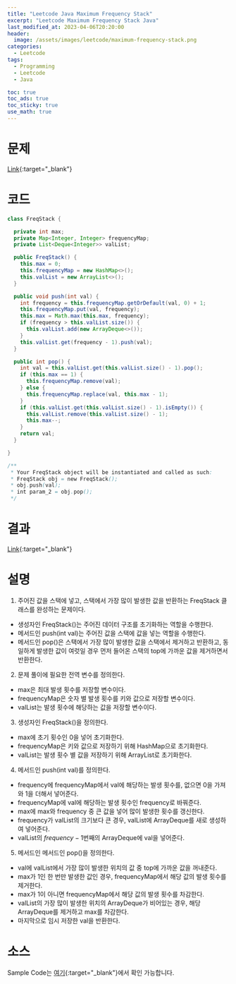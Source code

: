 ```yaml
---
title: "Leetcode Java Maximum Frequency Stack"
excerpt: "Leetcode Maximum Frequency Stack Java"
last_modified_at: 2023-04-06T20:20:00
header:
  image: /assets/images/leetcode/maximum-frequency-stack.png
categories:
  - Leetcode
tags:
  - Programming
  - Leetcode
  - Java

toc: true
toc_ads: true
toc_sticky: true
use_math: true
---
```

# 문제
[Link](https://leetcode.com/problems/maximum-frequency-stack){:target="_blank"}

# 코드
```java
class FreqStack {

  private int max;
  private Map<Integer, Integer> frequencyMap;
  private List<Deque<Integer>> valList;

  public FreqStack() {
    this.max = 0;
    this.frequencyMap = new HashMap<>();
    this.valList = new ArrayList<>();
  }

  public void push(int val) {
    int frequency = this.frequencyMap.getOrDefault(val, 0) + 1;
    this.frequencyMap.put(val, frequency);
    this.max = Math.max(this.max, frequency);
    if (frequency > this.valList.size()) {
      this.valList.add(new ArrayDeque<>());
    }
    this.valList.get(frequency - 1).push(val);
  }

  public int pop() {
    int val = this.valList.get(this.valList.size() - 1).pop();
    if (this.max == 1) {
      this.frequencyMap.remove(val);
    } else {
      this.frequencyMap.replace(val, this.max - 1);
    }
    if (this.valList.get(this.valList.size() - 1).isEmpty()) {
      this.valList.remove(this.valList.size() - 1);
      this.max--;
    }
    return val;
  }

}

/**
 * Your FreqStack object will be instantiated and called as such:
 * FreqStack obj = new FreqStack();
 * obj.push(val);
 * int param_2 = obj.pop();
 */
```

# 결과
[Link](https://leetcode.com/problems/maximum-frequency-stack/submissions/929005726/){:target="_blank"}

# 설명
1. 주어진 값을 스택에 넣고, 스택에서 가장 많이 발생한 값을 반환하는 FreqStack 클래스를 완성하는 문제이다.
- 생성자인 FreqStack()는 주어진 데이터 구조를 초기화하는 역할을 수행한다.
- 메서드인 push(int val)는 주어진 값을 스택에 값을 넣는 역할을 수행한다.
- 메서드인 pop()은 스택에서 가장 많이 발생한 값을 스택에서 제거하고 반환하고, 동일하게 발생한 값이 여럿일 경우 먼저 들어온 스택의 top에 가까운 값을 제거하면서 반환한다.

2. 문제 풀이에 필요한 전역 변수를 정의한다.
- max은 최대 발생 횟수를 저장할 변수이다.
- frequencyMap은 숫자 별 발생 횟수를 키와 값으로 저장할 변수이다.
- valList는 발생 횟수에 해당하는 값을 저장할 변수이다.

3. 생성자인 FreqStack()을 정의한다.
- max에 초기 횟수인 0을 넣어 초기화한다.
- frequencyMap은 키와 값으로 저장하기 위해 HashMap으로 초기화한다.
- valList는 발생 횟수 별 값을 저장하기 위해 ArrayList로 초기화한다.

4. 메서드인 push(int val)를 정의한다.
- frequency에 frequencyMap에서 val에 해당하는 발생 횟수를, 없으면 0을 가져와 1을 더해서 넣어준다.
- frequencyMap에 val에 해당하는 발생 횟수인 frequency로 바꿔준다.
- max에 max와 frequency 중 큰 값을 넣어 많이 발생한 횟수를 갱신한다.
- frequency가 valList의 크기보다 큰 경우, valList에 ArrayDeque를 새로 생성하여 넣어준다.
- valList의 $frequency - 1$번째의 ArrayDeque에 val을 넣어준다.

5. 메서드인 메서드인 pop()을 정의한다.
- val에 valList에서 가장 많이 발생한 위치의 값 중 top에 가까운 값을 꺼내준다.
- max가 1인 한 번만 발생한 값인 경우, frequencyMap에서 해당 값의 발생 횟수를 제거한다.
- max가 1이 아니면 frequencyMap에서 해당 값의 발생 횟수를 차감한다.
- valList의 가장 많이 발생한 위치의 ArrayDeque가 비어있는 경우, 해당 ArrayDeque를 제거하고 max를 차감한다.
- 마지막으로 임시 저장한 val을 반환한다.

# 소스
Sample Code는 [여기](https://github.com/GracefulSoul/leetcode/blob/master/src/main/java/gracefulsoul/problems/MaximumFrequencyStack.java){:target="_blank"}에서 확인 가능합니다.